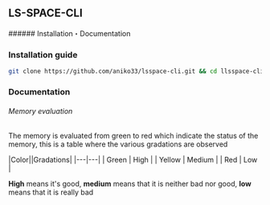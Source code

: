 ## LS-SPACE-CLI

###### Installation・Documentation

### Installation guide

```bash
git clone https://github.com/aniko33/lsspace-cli.git && cd llsspace-cli && pip install -r req.txt
```

### Documentation

###### Memory evaluation

The memory is evaluated from green to red which indicate the status of the memory, this is a table where the various gradations are observed

|Color||Gradations|
|---|---|
| Green | High |
| Yellow | Medium |
| Red | Low |

**High** means it's good,
**medium** means that it is neither bad nor good,
**low** means that it is really bad
